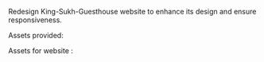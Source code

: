 Redesign King-Sukh-Guesthouse website to enhance its design and ensure responsiveness.

Assets provided: 

Assets for website :

